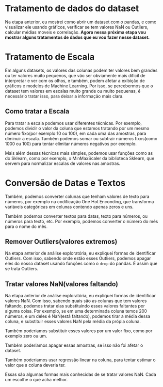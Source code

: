 # Tratamento de dados do dataset
Na etapa anterior, eu mostrei como abrir um dataset com o pandas, e como visualizar ele usando gráficos, verificar se tem valores NaN ou Outliers, calcular médias moveis e correlação. **Agora nessa próxima etapa vou mostrar alguns tratamentos de dados que eu vou fazer nesse dataset.**

# Tratamento de Escala
Em alguns datasets, os valores das colunas podem ter valores bem grandes ou ter valores muito pequenos, que vão ser obviamente mais dificil de interpretar e ver com os olhos, e também, podem afetar a exibição de gráficos e modelos de Machine Learning. Por isso, se percebermos que o dataset tem valores em escalas muito grande ou muito pequenas, é necessário tratar isso, para deixar a informação mais clara. 

## Como tratar a Escala
Para tratar a escala podemos usar diferentes técnicas. Por exemplo, podemos dividir o valor da coluna que estamos tratando por um mesmo número fixo(por exemplo 10 ou 100), em cada uma das amostras, para diminuir a escala. Também podemos somar ou subtrair números fixos(como 1000 ou 100) para tentar elimitar números negativos por exemplo. 

Mais além dessas técnicas mais simples, podemos usar funções como as do Sklearn, como por exemplo, o MinMaxScaler da biblioteca Sklearn, que servem para normalizar escalas de valores nas amostras.

# Conversão de Datas e Textos
Também, podemos converter colunas que tenham valores de texto para números, por exemplo na codificação One Hot Enconding, que transforma variáveis categóricas em colunas contendo apenas zeros e uns.

Também podemos converter textos para datas, texto para números, ou números para texto, etc. Por exemplo, podemos converter o número do mês para o nome do mês. 

## Remover Outliers(valores extremos)
Na etapa anterior de análise exploratória, eu expliquei formas de identificar Outliers. Com isso, sabendo onde estão esses Outliers, podemos apagar eles do nosso dataset usando funções como o `drop` do pandas. É assim que se trata Outliers.

## Tratar valores NaN(valores faltando)
Na etapa anterior de análise exploratória, eu expliquei formas de identificar valores NaN. Com isso, sabendo quais são as colunas que tem valores faltando, podemos tratar elas substituindo esses valores faltantes por alguma coisa. Por exemplo, se em uma determinada coluna temos 200 números, e um deles é NaN(está faltando), podemos tirar a média dessa coluna, e substituir esses valores NaN pela média da própia coluna.

Também poderiamos substituir esses valores por um valor fixo, como por exemplo zero ou um.

Também poderiamos apagar essas amostras, se isso não foi afetar o dataset.

Também poderiamos usar regressão linear na coluna, para tentar estimar o valor que a coluna deveria ter.

Essas são algumas formas mais conhecidas de se tratar valores NaN. Cada um escolhe o que acha melhor.








